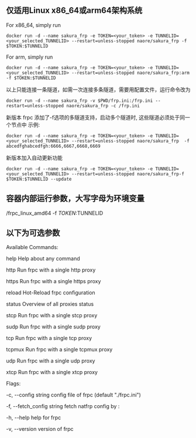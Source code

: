 ## 仅适用Linux x86_64或arm64架构系统

For x86_64, simply run 

`docker run -d --name sakura_frp -e TOKEN=<your_token> -e TUNNELID=<your_selected_TUNNELID> --restart=unless-stopped naore/sakura_frp -f $TOKEN:$TUNNELID `

For arm, simply run

`docker run -d --name sakura_frp -e TOKEN=<your_token> -e TUNNELID=<your_selected_TUNNELID> --restart=unless-stopped naore/sakura_frp:arm -f $TOKEN:$TUNNELID `

以上只能连接一条隧道，如需一次连接多条隧道，需要用配置文件，运行命令改为

`docker run -d --name sakura_frp -v $PWD/frp.ini:/frp.ini --restart=unless-stopped naore/sakura_frp -c /frp.ini `

新版本 frpc 添加了-f选项的多隧道支持，启动多个隧道时, 这些隧道必须处于同一个节点中
示例:

`docker run -d --name sakura_frp -e TOKEN=<your_token> -e TUNNELID=<your_selected_TUNNELID> --restart=unless-stopped naore/sakura_frp  -f abcedfghabcedfgh:6666,6667,6668,6669 `

新版本加入自动更新功能

`docker run -d --name sakura_frp -e TOKEN=<your_token> -e TUNNELID=<your_selected_TUNNELID> --restart=unless-stopped naore/sakura_frp-f $TOKEN:$TUNNELID --update`

## 容器内部运行参数，大写字母为环境变量

/frpc_linux_amd64 -f $TOKEN:$TUNNELID


## 以下为可选参数

Available Commands:

  help        Help about any command
  
  http        Run frpc with a single http proxy
  
  https       Run frpc with a single https proxy
  
  reload      Hot-Reload frpc configuration
  
  status      Overview of all proxies status
  
  stcp        Run frpc with a single stcp proxy
  
  sudp        Run frpc with a single sudp proxy
  
  tcp         Run frpc with a single tcp proxy
  
  tcpmux      Run frpc with a single tcpmux proxy
  
  udp         Run frpc with a single udp proxy
  
  xtcp        Run frpc with a single xtcp proxy

Flags:

  -c, --config string         config file of frpc (default "./frpc.ini")
  
  -f, --fetch_config string   fetch natfrp config by <token>:<tunnel id>
  
  -h, --help                  help for frpc
  
  -v, --version               version of frpc
